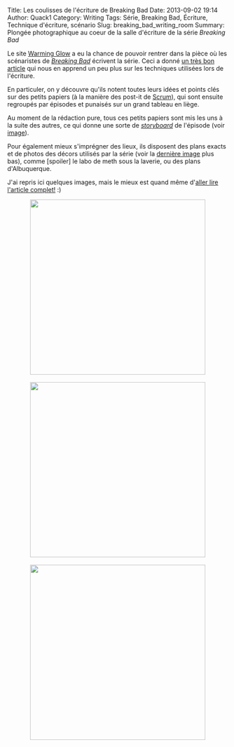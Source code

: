 Title: Les coulisses de l'écriture de Breaking Bad
Date: 2013-09-02 19:14 
Author: Quack1
Category: Writing
Tags: Série, Breaking Bad, Écriture, Technique d'écriture, scénario
Slug: breaking_bad_writing_room
Summary: Plongée photographique au coeur de la salle d'écriture de la série _Breaking Bad_

Le site [Warming Glow](http://www.uproxx.com/tv/) a eu la chance de pouvoir rentrer dans la pièce où les scénaristes de _[Breaking Bad](http://www.allocine.fr/series/ficheserie_gen_cserie=3517.html)_ écrivent la série. Ceci a donné [un très bon article](http://www.uproxx.com/tv/2013/08/breaking-bad-writers-room-photos/) qui nous en apprend un peu plus sur les techniques utilisées lors de l'écriture.

En particuler, on y découvre qu'ils notent toutes leurs idées et points clés sur des petits papiers (à la manière des post-it de [Scrum](https://fr.wikipedia.org/wiki/Scrum_(méthode))), qui sont ensuite regroupés par épisodes et punaisés sur un grand tableau en liège. 

Au moment de la rédaction pure, tous ces petits papiers sont mis les uns à la suite des autres, ce qui donne une sorte de _[storyboard](https://fr.wikipedia.org/wiki/storyboard)_ de l'épisode (voir [image](#img_2)).

Pour également mieux s'imprégner des lieux, ils disposent des plans exacts et de photos des décors utilisés par la série (voir la [dernière image](#img_3) plus bas), comme [spoiler] le labo de meth sous la laverie, ou des plans d'Albuquerque.

J'ai repris ici quelques images, mais le mieux est quand même d'[aller lire l'article complet!](http://www.uproxx.com/tv/2013/08/breaking-bad-writers-room-photos/) :)

<div align=center><a href="http://cdn.uproxx.com/wp-content/uploads/2013/08/fun-card.jpg"><img src="static/upload/breaking_bad_notes.jpeg" width="400" align="center" id="img_1"/></a></div>
&nbsp;
<div align=center><a href="http://cdn.uproxx.com/wp-content/uploads/2013/08/ECCGpjFrQ1dajmOXpt48A1KjdbavoW3Oc_z701FBTeAmoeZXmFAoMDx2zk5-Ofxjk7JcqfPpwmRuV2uA_0AwQ-650x487.jpeg"><img src="static/upload/breaking_bad_storyboard.jpeg" width="400" align="center" id="img_2"/></a></div>
&nbsp;
<div align=center><a href="http://cdn.uproxx.com/wp-content/uploads/2013/08/dUpdwW9lOFw2pLQpRF6KEqljzFNNAxEhwqsC0UKDZXoHbrDo29MdO-QNVhs3H0Qnd5KIswT1KKCJnrc4kS_J3A-650x487.jpeg"><img src="static/upload/breaking_bad_plans.jpeg" width="400" align="center" id="img_3"/></a></div>